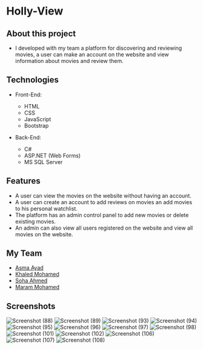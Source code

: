 # Holly-View

## About this project
- I developed with my team a platform for discovering and reviewing movies, a user can make an account on the website and view information about movies and review them.

## Technologies
- Front-End:
  - HTML
  - CSS
  - JavaScript
  - Bootstrap

- Back-End:
  - C#
  - ASP.NET (Web Forms)
  - MS SQL Server

## Features
- A user can view the movies on the website without having an account.
- A user can create an account to add reviews on movies an add movies to his personal watchlist.
- The platform has an admin control panel to add new movies or delete existing movies.
- An admin can also view all users registered on the website and view all movies on the website.

## My Team
- [Asma Ayad](https://github.com/asma3yad)
- [Khaled Mohamed](https://github.com/3bhafez)
- [Soha Ahmed](https://github.com/soha131)
- [Maram Mohamed]()

## Screenshots
![Screenshot (88)](https://github.com/MaStEr156/Holly-View/assets/50383734/d04d29cd-a2cb-42b2-8732-1fcb779f5907)
![Screenshot (89)](https://github.com/MaStEr156/Holly-View/assets/50383734/998d0d33-d59c-4189-b68a-cafac982f013)
![Screenshot (93)](https://github.com/MaStEr156/Holly-View/assets/50383734/fc22b8b4-5bcd-499c-abf3-164366a4e308)
![Screenshot (94)](https://github.com/MaStEr156/Holly-View/assets/50383734/27cbef8a-de33-463f-9751-9812528710c0)
![Screenshot (95)](https://github.com/MaStEr156/Holly-View/assets/50383734/f69cd35d-b5ed-49c6-a917-83145fa28598)
![Screenshot (96)](https://github.com/MaStEr156/Holly-View/assets/50383734/32f6ba63-e7e7-40de-9351-dfe8d4445bb7)
![Screenshot (97)](https://github.com/MaStEr156/Holly-View/assets/50383734/979b33fa-74f2-42c2-8963-300ce4addf52)
![Screenshot (98)](https://github.com/MaStEr156/Holly-View/assets/50383734/b6467a8e-5918-451a-abea-cb5c2165437d)
![Screenshot (101)](https://github.com/MaStEr156/Holly-View/assets/50383734/735fe012-970e-4f26-bef6-fc07a4bbdcaf)
![Screenshot (102)](https://github.com/MaStEr156/Holly-View/assets/50383734/61dfb2c1-78af-492c-a270-81604ef94e26)
![Screenshot (106)](https://github.com/MaStEr156/Holly-View/assets/50383734/32ca5ed3-4569-459b-9ba5-a30b6d140adf)
![Screenshot (107)](https://github.com/MaStEr156/Holly-View/assets/50383734/fa7b9974-7fa9-403d-8de6-18c259da8fca)
![Screenshot (108)](https://github.com/MaStEr156/Holly-View/assets/50383734/a37050a2-1e8b-4eb1-af64-9f370b3ee03b)




